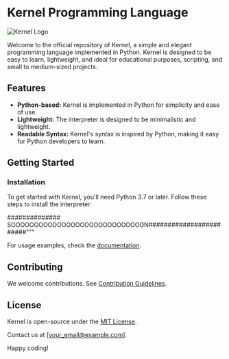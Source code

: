# Kernel Programming Language

![Kernel Logo](link_to_logo_image)

Welcome to the official repository of Kernel, a simple and elegant programming language implemented in Python. Kernel is designed to be easy to learn, lightweight, and ideal for educational purposes, scripting, and small to medium-sized projects.

## Features

- **Python-based:** Kernel is implemented in Python for simplicity and ease of use.
- **Lightweight:** The interpreter is designed to be minimalistic and lightweight.
- **Readable Syntax:** Kernel's syntax is inspired by Python, making it easy for Python developers to learn.

## Getting Started

### Installation

To get started with Kernel, you'll need Python 3.7 or later. Follow these steps to install the interpreter:

############## SOOOOOOOOOOOOOOOOOOOOOOOOOOOOON########################"""


For usage examples, check the [documentation](link_to_documentation).

## Contributing

We welcome contributions. See [Contribution Guidelines](link_to_contributing_guidelines).

## License

Kernel is open-source under the [MIT License](link_to_license).

Contact us at [your_email@example.com].

Happy coding!



